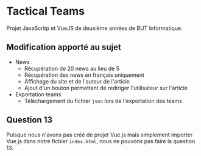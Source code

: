 # Tactical Teams

Projet JavaScritp et VueJS de deuxième années de BUT Informatique.

## Modification apporté au sujet
- News :
  - Récupération de 20 news au lieu de 5
  - Récupération des news en français uniquement
  - Affichage du site et de l'auteur de l'article
  - Ajout d'un bouton permettant de rediriger l'utilisateur sur l'article
- Exportation teams
  - Téléchargement du fichier `json` lors de l'exportation des teams
## Question 13

Puisque nous n'avons pas créé de projet Vue.js mais simplement importer Vue.js dans notre fichier `index.html`, nous ne pouvons pas faire la question 13.